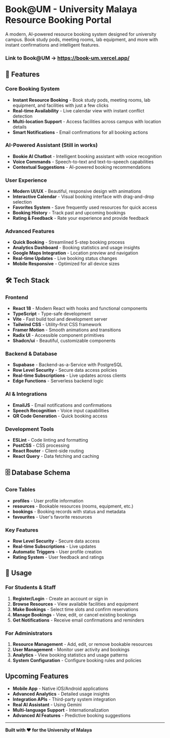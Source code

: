 # Book@UM - University Malaya Resource Booking Portal

A modern, AI-powered resource booking system designed for university campus. Book study pods, meeting rooms, lab equipment, and more with instant confirmations and intelligent features.

### Link to Book@UM -> https://book-um.vercel.app/

## 🚀 Features

### Core Booking System
- **Instant Resource Booking** - Book study pods, meeting rooms, lab equipment, and facilities with just a few clicks
- **Real-time Availability** - Live calendar view with instant conflict detection
- **Multi-location Support** - Access facilities across campus with location details
- **Smart Notifications** - Email confirmations for all booking actions

### AI-Powered Assistant (Still in works)
- **Bookie AI Chatbot** - Intelligent booking assistant with voice recognition
- **Voice Commands** - Speech-to-text and text-to-speech capabilities
- **Contextual Suggestions** - AI-powered booking recommendations

### User Experience
- **Modern UI/UX** - Beautiful, responsive design with animations
- **Interactive Calendar** - Visual booking interface with drag-and-drop selection
- **Favorites System** - Save frequently used resources for quick access
- **Booking History** - Track past and upcoming bookings
- **Rating & Feedback** - Rate your experience and provide feedback

### Advanced Features
- **Quick Booking** - Streamlined 5-step booking process
- **Analytics Dashboard** - Booking statistics and usage insights
- **Google Maps Integration** - Location preview and navigation
- **Real-time Updates** - Live booking status changes
- **Mobile Responsive** - Optimized for all device sizes

## 🛠️ Tech Stack

### Frontend
- **React 18** - Modern React with hooks and functional components
- **TypeScript** - Type-safe development
- **Vite** - Fast build tool and development server
- **Tailwind CSS** - Utility-first CSS framework
- **Framer Motion** - Smooth animations and transitions
- **Radix UI** - Accessible component primitives
- **Shadcn/ui** - Beautiful, customizable components

### Backend & Database
- **Supabase** - Backend-as-a-Service with PostgreSQL
- **Row Level Security** - Secure data access policies
- **Real-time Subscriptions** - Live updates across clients
- **Edge Functions** - Serverless backend logic

### AI & Integrations
- **EmailJS** - Email notifications and confirmations
- **Speech Recognition** - Voice input capabilities
- **QR Code Generation** - Quick booking access

### Development Tools
- **ESLint** - Code linting and formatting
- **PostCSS** - CSS processing
- **React Router** - Client-side routing
- **React Query** - Data fetching and caching

## 🗄️ Database Schema

### Core Tables
- **profiles** - User profile information
- **resources** - Bookable resources (rooms, equipment, etc.)
- **bookings** - Booking records with status and metadata
- **favourites** - User's favorite resources

### Key Features
- **Row Level Security** - Secure data access
- **Real-time Subscriptions** - Live updates
- **Automatic Triggers** - User profile creation
- **Rating System** - User feedback and ratings

## 🎯 Usage

### For Students & Staff
1. **Register/Login** - Create an account or sign in
2. **Browse Resources** - View available facilities and equipment
3. **Make Bookings** - Select time slots and confirm reservations
4. **Manage Bookings** - View, edit, or cancel existing bookings
5. **Get Notifications** - Receive email confirmations and reminders

### For Administrators
1. **Resource Management** - Add, edit, or remove bookable resources
2. **User Management** - Monitor user activity and bookings
3. **Analytics** - View booking statistics and usage patterns
4. **System Configuration** - Configure booking rules and policies

## Upcoming Features
- **Mobile App** - Native iOS/Android applications
- **Advanced Analytics** - Detailed usage insights
- **Integration APIs** - Third-party system integration
- **Real AI Assistant** - Using Gemini
- **Multi-language Support** - Internationalization
- **Advanced AI Features** - Predictive booking suggestions

---

**Built with ❤️ for the University of Malaya**
